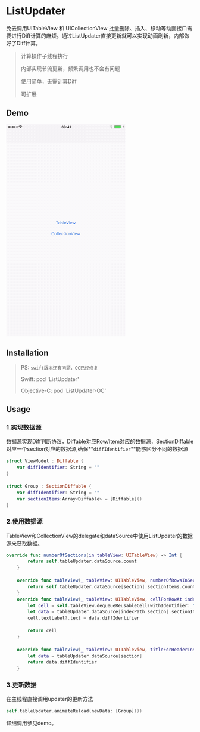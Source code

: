 # ListUpdater
免去调用UITableView 和 UICollectionView 批量删除、插入、移动等动画接口需要进行Diff计算的麻烦。通过ListUpdater直接更新就可以实现动画刷新，内部做好了Diff计算。
>
>计算操作子线程执行
>
>内部实现节流更新，频繁调用也不会有问题
>
>使用简单，无需计算Diff
>
>可扩展
>

## Demo
![gif](ListUpdater_Small.gif)

## Installation
>
>PS: `swift版本还有问题，OC已经修复`
>
>Swift: pod 'ListUpdater'
>
>Objective-C: pod 'ListUpdater-OC'
>

## Usage
### 1.实现数据源
数据源实现Diff判断协议，Diffable对应Row/Item对应的数据源，SectionDiffable对应一个section对应的数据源,确保**`diffIdentifier`**能够区分不同的数据源

```swift
struct ViewModel : Diffable {
    var diffIdentifier: String = ""
}

struct Group : SectionDiffable {
    var diffIdentifier: String = ""
    var sectionItems:Array<Diffable> = [Diffable]()
}
```

### 2.使用数据源
TableView和CollectionView的delegate和dataSource中使用ListUpdater的数据源来获取数据。

```swift
override func numberOfSections(in tableView: UITableView) -> Int {
        return self.tableUpdater.dataSource.count
    }
    
    override func tableView(_ tableView: UITableView, numberOfRowsInSection section: Int) -> Int {
        return self.tableUpdater.dataSource[section].sectionItems.count
    }
    override func tableView(_ tableView: UITableView, cellForRowAt indexPath: IndexPath) -> UITableViewCell {
        let cell = self.tableView.dequeueReusableCell(withIdentifier: "cell", for: indexPath)
        let data = tableUpdater.dataSource[indexPath.section].sectionItems[indexPath.row]
        cell.textLabel?.text = data.diffIdentifier
        
        return cell
    }
    
    override func tableView(_ tableView: UITableView, titleForHeaderInSection section: Int) -> String? {
        let data = tableUpdater.dataSource[section]
        return data.diffIdentifier
    }
```

### 3.更新数据
在主线程直接调用updater的更新方法

```swift
self.tableUpdater.animateReload(newData: [Group]())
```


详细调用参见demo。
